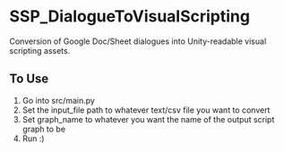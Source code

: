 # SSP_DialogueToVisualScripting

Conversion of Google Doc/Sheet dialogues into Unity-readable visual scripting assets.

## To Use

1. Go into src/main.py
2. Set the input_file path to whatever text/csv file you want to convert
3. Set graph_name to whatever you want the name of the output script graph to be
4. Run :)
